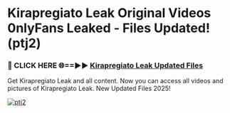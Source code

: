 # Kirapregiato Leak Original Videos 0nlyFans Leaked - Files Updated! (ptj2)

<h3>🔴 CLICK HERE 🌐==►► <a href="https://tinyurl.com/2jnfzry5" rel="nofollow">Kirapregiato Leak Updated Files</a></h3>

Get Kirapregiato Leak and all content. Now you can access all videos and pictures of Kirapregiato Leak. New Updated Files 2025!

[![ptj2](https://i.imgur.com/GyGTBgg.gif)](https://tinyurl.com/2jnfzry5)
